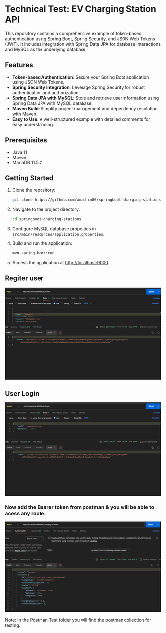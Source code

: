  # Technical Test: EV Charging Station API

This repository contains a comprehensive example of token-based authentication using Spring Boot, Spring Security, and JSON Web Tokens (JWT). It includes integration with Spring Data JPA for database interactions and MySQL as the underlying database.

## Features

- **Token-based Authentication**: Secure your Spring Boot application using JSON Web Tokens.
- **Spring Security Integration**: Leverage Spring Security for robust authentication and authorization.
- **Spring Data JPA with MySQL**: Store and retrieve user information using Spring Data JPA with MySQL database.
- **Maven Build**: Simplify project management and dependency resolution with Maven.
- **Easy to Use**: A well-structured example with detailed comments for easy understanding.

## Prerequisites

- Java 11
- Maven
- MariaDB 11.5.2

## Getting Started

1. Clone the repository:

   ```bash
   git clone https://github.com/amachin86/springboot-charging-stations.git
   ```

2. Navigate to the project directory:

   ```bash
   cd springboot-charging-stations
   ```

3. Configure MySQL database properties in `src/main/resources/application.properties`.

4. Build and run the application:

   ```bash
   mvn spring-boot:run
   ```

5. Access the application at [http://localhost:9000](http://localhost:9000).

## Regiter user
   
   ![](image\create.png)
   
## User Login
![](image\login.png)

### Now add the Bearer token from postman & you will be able to acess any route.

![](image\listar.png)

Note: In the Postman Test folder you will find the postman collection for testing.